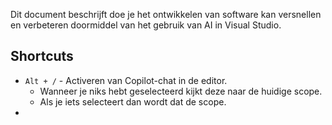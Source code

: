 Dit document beschrijft doe je het ontwikkelen van software kan versnellen en verbeteren doormiddel van het gebruik van AI in Visual Studio.

## Shortcuts
- `Alt + /` - Activeren van Copilot-chat in de editor. 
	- Wanneer je niks hebt geselecteerd kijkt deze naar de huidige scope.
	- Als je iets selecteert dan wordt dat de scope.
- 